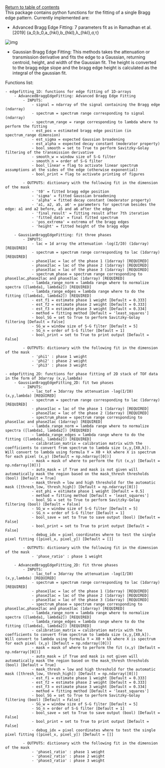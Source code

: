 [Return to table of contents](index.md)<br/>
This package contains python functions for the fitting of a single Bragg edge pattern.
Currently implemented are:

- Advanced Bragg Edge Fitting: 7 parameters fit as in Ramadhan et al. [2019] {a_0,b_0,a_{hkl},b_{hkl},λ_{hkl},σ,τ}

![img](https://latex.codecogs.com/svg.latex?T(\lambda)=\exp{[-a_0+b_0\lambda]}\times(\exp{[-(a_{hkl}+b_{hkl}\lambda)]+\{1-\exp{[-(a_{hkl}+b_{hkl}\lambda)]\})\times\frac{1}{2}[\mathrm{erfc}(-\frac{\lambda-\lambda_{hkl}}{2^{1/2}\sigma})-\exp{(-\frac{\lambda-\lambda_{hkl}}{\tau}+\frac{\sigma^2}{2\tau^2})}\times\mathrm{erfc}(-\frac{\lambda-\lambda_{hkl}}{2^{1/2}\sigma}+\frac{\sigma}{\tau})])

- Gaussian Bragg Edge Fitting: This methods takes the attenuation or transmission derivative and fits the edge to a Gaussian, returning centroid, height, and width of the Gaussian fit. The height is converted to the bragg edge slope and the bragg edge height is calculated as the integral of the gaussian fit.

Functions list:

    - edgefitting_1D: functions for edge fitting of 1D-arrays
        - AdvancedBraggEdgeFitting: Advanced Bragg Edge Fitting
            - INPUTS:
                - signal = ndarray of the signal containing the Bragg edge (ndarray)
                - spectrum = spectrum range corresponding to signal (ndarray)
                - spectrum_range = range corresponding to lambda where to perform the fitting
                - est_pos = estimated bragg edge position (in spectrum_range dimension)
                - est_sigma = expected Gaussian broadening
                - est_alpha = expected decay constant (moderator property)
                - bool_smooth = set to True to perform Savitzky-Golay filtering of the transmission derivative
                - smooth_w = window size of S-G filter
                - smooth_n = order of S-G filter
                - bool_linear = flag to activate linear spectrum assumptions at the sides of the edge (otherwise exponential)
                - bool_print = flag to activate printing of figures

            - OUTPUTS: dictionary with the following fit in the dimension of the mask
                - 't0' = fitted bragg edge position
                - 'sigma' = fitted Gaussian broadening
                - 'alpha' = fitted decay constant (moderator property)
                - 'a1, a2, a5, a6' = parameters for spectrum besides the edge: a1 and a2 before, a5 and a6 after the edge
                - 'final_result' = fitting result after 7th iteration
                - 'fitted_data' = final fitted spectrum 
                - 'pos_extrema' = extrema of the bragg edges
                - 'height' = fitted height of the bragg edge

        - GaussianBraggEdgeFitting: fit three phases
            - INPUTS:
                - lac = 1d array the attenuation -log(I/I0) (1darray) [REQUIRED]
                - spectrum = spectrum range corresponding to lac (1darray) [REQUIRED]
                - phase1lac = lac of the phase 1 (1darray) [REQUIRED]
                - phase2lac = lac of the phase 2 (1darray) [REQUIRED]
                - phase3lac = lac of the phase 3 (1darray) [REQUIRED]
                - spectrum_phase = spectrum range corresponding to phase1lac,phase2lac and phase3lac (1darray) [REQUIRED]
                - lambda_range_norm = lambda range where to normalize spectra ([lambda1, lambda2]) [REQUIRED]
                - lambda_range_edges = lambda range where to do the fitting ([lambda1, lambda2]) [REQUIRED]
                - est_f1 = estimate phase 1 weight [Default = 0.333]
                - est_f2 = estimate phase 2 weight [Default = 0.333]
                - est_f3 = estimate phase 3 weight [Default = 0.334]
                - method = fitting method [Default = 'least_squares']
                - bool_SG = set to True to perform Savitzky-Golay filtering [Default = False]
                - SG_w = window size of S-G filter [Default = 5]
                - SG_n = order of S-G filter [Default = 1]
                - bool_print = set to True to print output [Default = False]

            - OUTPUTS: dictionary with the following fit in the dimension of the mask
                - 'phi1' : phase 1 weight
                - 'phi2' : phase 2 weight
                - 'phi3' : phase 3 weight

    - edgefitting_2D: functions for phase fitting of 2D stack of TOF data in the form of 3darray (x,y,lambda)
        - GaussianBraggEdgeFitting_2D: fit two phases
            - INPUTS:
                - lac_tof = 3darray the attenuation -log(I/I0) (x,y,lambda) [REQUIRED]
                - spectrum = spectrum range corresponding to lac (1darray) [REQUIRED]
                - phase1lac = lac of the phase 1 (1darray) [REQUIRED]
                - phase2lac = lac of the phase 2 (1darray) [REQUIRED]
                - spectrum_phase = spectrum range corresponding to phase1lac and phase2lac (1darray) [REQUIRED]
                - lambda_range_norm = lambda range where to normalize spectra ([lambda1, lambda2]) [REQUIRED]
                - lambda_range_edges = lambda range where to do the fitting ([lambda1, lambda2]) [REQUIRED]
                - calibration_matrix = calibration matrix with the coefficients to convert from spectrum to lambda size (x,y,[X0,k]). Will convert to lambda using formula Y = X0 + kX where X is spectrum for each pixel (x,y) [Default = np.ndarray([0])]
                - mask = mask of where to perform the fit (x,y) [Default = np.ndarray([0])]
                - auto_mask = if True and mask is not given will automatically mask the region based on the mask_thresh thresholds (bool) [Default = True]
                - mask_thresh = low and high threshold for the automatic mask ([thresh_low, thresh_high]) [Default = np.ndarray([0])]
                - est_phi = estimate phase 1 weight [Default = 0.5]
                - method = fitting method [Default = 'least_squares']
                - bool_SG = set to True to perform Savitzky-Golay filtering (bool) [Default = False]
                - SG_w = window size of S-G filter [Default = 5]
                - SG_n = order of S-G filter [Default = 1]
                - bool_save = set to True to save output (bool) [Default = False]
                - bool_print = set to True to print output [Default = False]
                - debug_idx = pixel coordinates where to test the single pixel fitting ([pixel_x, pixel_y]) [Default = []]

            - OUTPUTS: dictionary with the following fit in the dimension of the mask
                - 'phase_ratio' : phase 1 weight

        - AdvancedBraggEdgeFitting_2D: fit three phases
            - INPUTS:
                - lac_tof = 3darray the attenuation -log(I/I0) (x,y,lambda) [REQUIRED]
                - spectrum = spectrum range corresponding to lac (1darray) [REQUIRED]
                - phase1lac = lac of the phase 1 (1darray) [REQUIRED]
                - phase2lac = lac of the phase 2 (1darray) [REQUIRED]
                - phase3lac = lac of the phase 3 (1darray) [REQUIRED]
                - spectrum_phase = spectrum range corresponding to phase1lac,phase2lac and phase3lac (1darray) [REQUIRED]
                - lambda_range_norm = lambda range where to normalize spectra ([lambda1, lambda2]) [REQUIRED]
                - lambda_range_edges = lambda range where to do the fitting ([lambda1, lambda2]) [REQUIRED]
                - calibration_matrix = calibration matrix with the coefficients to convert from spectrum to lambda size (x,y,[X0,k]). Will convert to lambda using formula Y = X0 + kX where X is spectrum for each pixel (x,y) [Default = np.ndarray([0])]
                - mask = mask of where to perform the fit (x,y) [Default = np.ndarray([0])]
                - auto_mask = if True and mask is not given will automatically mask the region based on the mask_thresh thresholds (bool) [Default = True]
                - mask_thresh = low and high threshold for the automatic mask ([thresh_low, thresh_high]) [Default = np.ndarray([0])]
                - est_f1 = estimate phase 1 weight [Default = 0.333]
                - est_f2 = estimate phase 2 weight [Default = 0.333]
                - est_f3 = estimate phase 3 weight [Default = 0.334]
                - method = fitting method [Default = 'least_squares']
                - bool_SG = set to True to perform Savitzky-Golay filtering (bool) [Default = False]
                - SG_w = window size of S-G filter [Default = 5]
                - SG_n = order of S-G filter [Default = 1]
                - bool_save = set to True to save output (bool) [Default = False]
                - bool_print = set to True to print output [Default = False]
                - debug_idx = pixel coordinates where to test the single pixel fitting ([pixel_x, pixel_y]) [Default = []]

            - OUTPUTS: dictionary with the following fit in the dimension of the mask
                - 'phase1_ratio' : phase 1 weight
                - 'phase2_ratio' : phase 2 weight
                - 'phase3_ratio' : phase 3 weight
